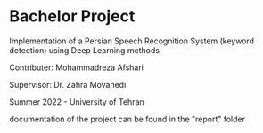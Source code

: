 # Bachelor Project
Implementation of a Persian Speech Recognition System (keyword detection) using Deep Learning methods

Contributer: Mohammadreza Afshari

Supervisor: Dr. Zahra Movahedi

Summer 2022 - University of Tehran

documentation of the project can be found in the "report" folder
 

